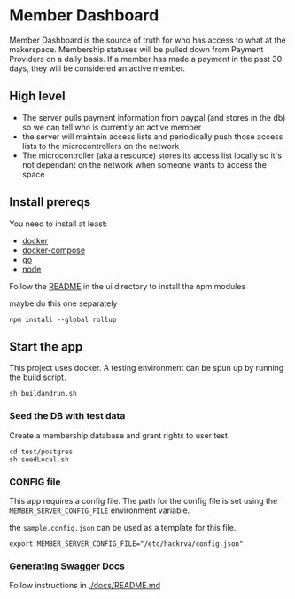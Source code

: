 # Member Dashboard

Member Dashboard is the source of truth for who has access to what at the makerspace.
Membership statuses will be pulled down from Payment Providers on a daily basis.
If a member has made a payment in the past 30 days, they will be considered an active member.

## High level

- The server pulls payment information from paypal (and stores in the db) so we can tell who is currently an active member
- the server will maintain access lists and periodically push those access lists to the microcontrollers on the network
- The microcontroller (aka a resource) stores its access list locally so it's not dependant on the network when someone wants to access the space

## Install prereqs

You need to install at least:

- [docker](https://docs.docker.com/get-docker/)
- [docker-compose](https://docs.docker.com/compose/install/)
- [go](https://golang.org/doc/install)
- [node](https://nodejs.org/en/)

Follow the [README](/ui/README.md) in the ui directory to install the npm modules

maybe do this one separately

```
npm install --global rollup
```

## Start the app

This project uses docker.
A testing environment can be spun up by running the build script.

```
sh buildandrun.sh
```

### Seed the DB with test data

Create a membership database and grant rights to user test

```
cd test/postgres
sh seedLocal.sh
```

### CONFIG file

This app requires a config file.
The path for the config file is set using the `MEMBER_SERVER_CONFIG_FILE` environment variable.

the `sample.config.json` can be used as a template for this file.

```
export MEMBER_SERVER_CONFIG_FILE="/etc/hackrva/config.json"
```

### Generating Swagger Docs

Follow instructions in [./docs/README.md](./docs/README.md)
